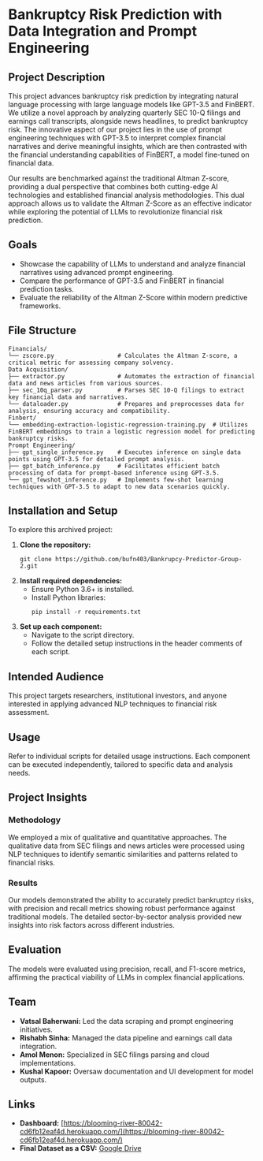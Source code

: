 # Bankruptcy Risk Prediction with Data Integration and Prompt Engineering

## Project Description
This project advances bankruptcy risk prediction by integrating natural language processing with large language models like GPT-3.5 and FinBERT. We utilize a novel approach by analyzing quarterly SEC 10-Q filings and earnings call transcripts, alongside news headlines, to predict bankruptcy risk. The innovative aspect of our project lies in the use of prompt engineering techniques with GPT-3.5 to interpret complex financial narratives and derive meaningful insights, which are then contrasted with the financial understanding capabilities of FinBERT, a model fine-tuned on financial data.

Our results are benchmarked against the traditional Altman Z-score, providing a dual perspective that combines both cutting-edge AI technologies and established financial analysis methodologies. This dual approach allows us to validate the Altman Z-Score as an effective indicator while exploring the potential of LLMs to revolutionize financial risk prediction.

## Goals
- Showcase the capability of LLMs to understand and analyze financial narratives using advanced prompt engineering.
- Compare the performance of GPT-3.5 and FinBERT in financial prediction tasks.
- Evaluate the reliability of the Altman Z-Score within modern predictive frameworks.

## File Structure
```
Financials/
└── zscore.py                  # Calculates the Altman Z-score, a critical metric for assessing company solvency.
Data Acquisition/
├── extractor.py               # Automates the extraction of financial data and news articles from various sources.
├── sec_10q_parser.py          # Parses SEC 10-Q filings to extract key financial data and narratives.
└── dataloader.py              # Prepares and preprocesses data for analysis, ensuring accuracy and compatibility.
Finbert/
└── embedding-extraction-logistic-regression-training.py  # Utilizes FinBERT embeddings to train a logistic regression model for predicting bankruptcy risks.
Prompt Engineering/
├── gpt_single_inference.py    # Executes inference on single data points using GPT-3.5 for detailed prompt analysis.
├── gpt_batch_inference.py     # Facilitates efficient batch processing of data for prompt-based inference using GPT-3.5.
└── gpt_fewshot_inference.py   # Implements few-shot learning techniques with GPT-3.5 to adapt to new data scenarios quickly.
```

## Installation and Setup
To explore this archived project:
1. **Clone the repository:**
   ```
   git clone https://github.com/bufn403/Bankrupcy-Predictor-Group-2.git
   ```
2. **Install required dependencies:**
   - Ensure Python 3.6+ is installed.
   - Install Python libraries:
     ```
     pip install -r requirements.txt
     ```
3. **Set up each component:**
   - Navigate to the script directory.
   - Follow the detailed setup instructions in the header comments of each script.

## Intended Audience
This project targets researchers, institutional investors, and anyone interested in applying advanced NLP techniques to financial risk assessment.

## Usage
Refer to individual scripts for detailed usage instructions. Each component can be executed independently, tailored to specific data and analysis needs.

## Project Insights
### Methodology
We employed a mix of qualitative and quantitative approaches. The qualitative data from SEC filings and news articles were processed using NLP techniques to identify semantic similarities and patterns related to financial risks.

### Results
Our models demonstrated the ability to accurately predict bankruptcy risks, with precision and recall metrics showing robust performance against traditional models. The detailed sector-by-sector analysis provided new insights into risk factors across different industries.

## Evaluation
The models were evaluated using precision, recall, and F1-score metrics, affirming the practical viability of LLMs in complex financial applications.

## Team
- **Vatsal Baherwani:** Led the data scraping and prompt engineering initiatives.
- **Rishabh Sinha:** Managed the data pipeline and earnings call data integration.
- **Amol Menon:** Specialized in SEC filings parsing and cloud implementations.
- **Kushal Kapoor:** Oversaw documentation and UI development for model outputs.

## Links
- **Dashboard:** [https://blooming-river-80042-cd6fb12eaf4d.herokuapp.com/](https://blooming-river-80042-cd6fb12eaf4d.herokuapp.com/)
- **Final Dataset as a CSV:** [Google Drive](https://drive.google.com/file/d/1UjToxyC71yFfZUb1-liqyIG86VwEZOD_/view)
